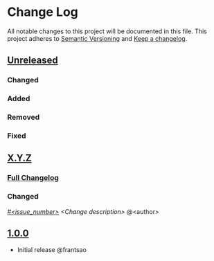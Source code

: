 # Change Log

All notable changes to this project will be documented in this file.
This project adheres to [Semantic Versioning](http://semver.org/) and [Keep a changelog](https://github.com/olivierlacan/keep-a-changelog).

## [Unreleased](https://github.com/idealista/prometheus_haproxy_exporter_role/tree/develop)
### Changed
### Added
### Removed
### Fixed

## [X.Y.Z](https://github.com/idealista/prometheus_haproxy_exporter_role/tree/X.Y.Z)
### [Full Changelog](https://github.com/idealista/prometheus_haproxy_exporter_role/compare/1.0.0...X.Y.Z)
### Changed
 *[#<issue_number>](https://github.com/idealista/prometheus_haproxy_exporter_role/issues/<issue_number>) \<Change description\>* @\<author\>

## [1.0.0](https://github.com/idealista/prometheus_haproxy_exporter_role/tree/1.0.0)
- Initial release @frantsao
